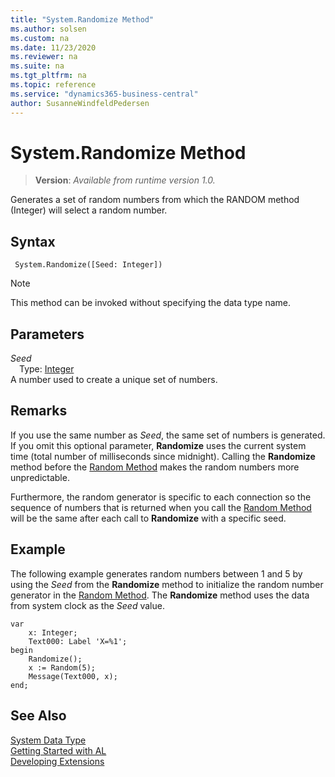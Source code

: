 ```yaml
---
title: "System.Randomize Method"
ms.author: solsen
ms.custom: na
ms.date: 11/23/2020
ms.reviewer: na
ms.suite: na
ms.tgt_pltfrm: na
ms.topic: reference
ms.service: "dynamics365-business-central"
author: SusanneWindfeldPedersen
---
```

[//]: # (START>DO_NOT_EDIT)
[//]: # (IMPORTANT:Do not edit any of the content between here and the END>DO_NOT_EDIT.)
[//]: # (Any modifications should be made in the .xml files in the ModernDev repo.)
# System.Randomize Method
> **Version**: _Available from runtime version 1.0._

Generates a set of random numbers from which the RANDOM method (Integer) will select a random number.


## Syntax
```
 System.Randomize([Seed: Integer])
```
> [!NOTE]
> This method can be invoked without specifying the data type name.
## Parameters
*Seed*  
&emsp;Type: [Integer](../integer/integer-data-type.md)  
A number used to create a unique set of numbers.  



[//]: # (IMPORTANT: END>DO_NOT_EDIT)

## Remarks

If you use the same number as *Seed*, the same set of numbers is generated. If you omit this optional parameter, **Randomize** uses the current system time \(total number of milliseconds since midnight\). Calling the **Randomize** method before the [Random Method](../../methods-auto/system/system-random-method.md) makes the random numbers more unpredictable.  
  
Furthermore, the random generator is specific to each connection so the sequence of numbers that is returned when you call the [Random Method](../../methods-auto/system/system-random-method.md) will be the same after each call to **Randomize** with a specific seed.  
  
## Example

The following example generates random numbers between 1 and 5 by using the *Seed* from the **Randomize** method to initialize the random number generator in the [Random Method](../../methods-auto/system/system-random-method.md). The **Randomize** method uses the data from system clock as the *Seed* value.  
  
```al
var
    x: Integer;
    Text000: Label 'X=%1';
begin
    Randomize();  
    x := Random(5);  
    Message(Text000, x);  
end;
```  

## See Also

[System Data Type](system-data-type.md)  
[Getting Started with AL](../../devenv-get-started.md)  
[Developing Extensions](../../devenv-dev-overview.md)